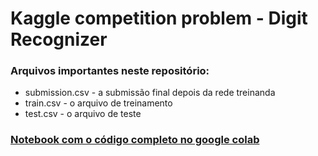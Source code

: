 # Kaggle competition problem - Digit Recognizer

### Arquivos importantes neste repositório:
  - submission.csv - a submissão final depois da rede treinanda
  - train.csv - o arquivo de treinamento
  - test.csv - o arquivo de teste
### [Notebook com o código completo no google colab](https://colab.research.google.com/drive/1S6tCVvUZBfGXMcjRqhBfMC3Y_2p_rATN?usp=sharing)
